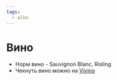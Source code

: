 ```yaml
---
tags:
  - alko
---
```


# Вино

- Норм вино - Sauvignon Blanc, Risling
- Чекнуть вино можно на [Vivino](https://www.vivino.com/US/en/)